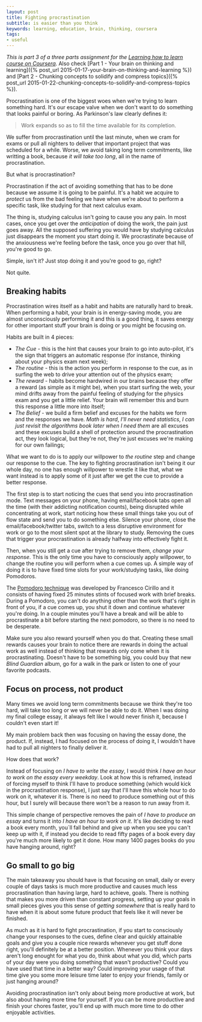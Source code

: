 ```yaml
---
layout: post
title: Fighting procrastination
subtitle: is easier than you think
keywords: learning, education, brain, thinking, coursera
tags:
- useful
---
```


*This is part 3 of a three parts assignment for the [Learning how to learn course on Coursera](https://www.coursera.org/course/learning)*. Also check [Part 1 - Your brain on thinking and learning]({% post_url 2015-01-17-your-brain-on-thinking-and-learning %}) and [Part 2 - Chunking concepts to solidify and compress topics]({% post_url 2015-01-22-chunking-concepts-to-solidify-and-compress-topics %}).

Procrastination is one of the biggest woes when we're trying to learn something hard. It's our escape valve when we don't want to do something that looks painful or boring. As Parkinson's law clearly defines it:

> Work expands so as to fill the time available for its completion.

We suffer from procrastination until the last minute, when we cram for exams or pull all nighters to deliver that important project that was scheduled for a while. Worse, we avoid taking long term commitments, like writting a book, because _it will take too long_, all in the name of procrastination.

But what is procrastination?

Procrastination if the act of avoiding something that has to be done because we assume it is going to be painful. It's a habit we acquire to _protect_ us from the bad feeling we have when we're about to perform a specific task, like studying for that next calculus exam.

The thing is, studying calculus isn't going to cause you any pain. In most cases, once you get over the *anticipation* of doing the work, the pain just goes away. All the supposed suffering you would have by studying calculus just disappears the moment you start doing it. We procrastinate because of the anxiousness we're feeling before the task, once you go over that hill, you're good to go.

Simple, isn't it? Just stop doing it and you're good to go, right?

Not quite.

## Breaking habits

Procrastination wires itself as a habit and habits are naturally hard to break. When performing a habit, your brain is in energy-saving mode, you are almost unconsciously performing it and this is a good thing, it saves energy for other important stuff your brain is doing or you might be focusing on.

Habits are built in 4 pieces:

* *The Cue* - this is the hint that causes your brain to go into auto-pilot, it's the sign that triggers an automatic response (for instance, thinking about your physics exam next week);
* *The routine* - this is the action you perform in response to the cue, as in surfing the web to drive your attention out of the physics exam;
* *The reward* - habits become hardwired in our brains because they offer a reward (as simple as it might be), when you start surfing the web, your mind drifts away from the painful feeling of studying for the physics exam and you get a little relief. Your brain will remember this and burn this response a little more into itself;
* *The Belief* - we build a firm belief and excuses for the habits we form and the responses we have. _Math is hard_, _I'll never need statistics_, _I can just revisit the algorithms book later when I need them_ are all excuses and these excuses build a shell of protection around the procrastination act, they look logical, but they're not, they're just excuses we're making for our own failings;

What we want to do is to apply our willpower to *the routine* step and change our response to the cue. The key to fighting procrastination isn't being it our whole day, no one has enough willpower to wrestle it like that, what we want instead is to apply some of it just after we get the cue to provide a better response.

The first step is to start noticing the cues that send you into procrastination mode. Text messages on your phone, having email/facebook tabs open all the time (with their addicting notification counts), being disrupted while concentrating at work, start noticing how these small things take you out of flow state and send you to do something else. Silence your phone, close the email/facebook/twitter tabs, switch to a less disruptive environment for work or go to the most silent spot at the library to study. Removing the cues that trigger your procrastination is already halfway into effectively fight it.

Then, when you still get a cue after trying to remove them, *change your response*. This is the only time you have to consciously apply willpower, to change the routine you will perform when a cue comes up. A simple way of doing it is to have fixed time slots for your work/studying tasks, like doing Pomodoros.

The [Pomodoro technique](http://en.wikipedia.org/wiki/Pomodoro_Technique) was developed by Francesco Cirillo and it consists of having fixed 25 minutes stints of focused work with brief breaks. During a Pomodoro, you can't do anything other than the work that's right in front of you, if a cue comes up, you shut it down and continue whatever you're doing. In a couple minutes you'll have a break and will be able to procrastinate a bit before starting the next pomodoro, so there is no need to be desperate.

Make sure you also reward yourself when you do that. Creating these small rewards causes your brain to notice there are rewards in doing the actual work as well instead of thinking that rewards only come when it is procrastinating. Doesn't have to be something big, you could buy that new _Blind Guardian_ album, go for a walk in the park or listen to one of your favorite podcasts.

## Focus on process, not product

Many times we avoid long term commitments because we think they're too hard, will take too long or we will never be able to do it. When I was doing my final college essay, it always felt like I would never finish it, because I couldn't even start it!

My main problem back then was focusing on having the essay done, the product. If, instead, I had focused on the process of doing it, I wouldn't have had to pull all nighters to finally deliver it.

How does that work?

Instead of focusing on *I have to write the essay*, I would think *I have an hour to work on the essay every weekday*. Look at how this is reframed, instead of forcing myself to think I'll have to produce something (which would kick in the procrastination response), I just say that I'll have this whole hour to do work on it, whatever it is. There is no need to produce something out of this hour, but I surely will because there won't be a reason to run away from it.

This simple change of perspective removes the pain of _I have to produce an essay_ and turns it into _I have an hour to work on it_. It's like deciding to read a book every month, you´ll fall behind and give up when you see you can't keep up with it, if instead you decide to read fifty pages of a book every day you're much more likely to get it done. How many 1400 pages books do you have hanging around, right?

## Go small to go big

The main takeaway you should have is that focusing on small, daily or every couple of days tasks is much more productive and causes much less procrastination than having large, hard to achieve, goals. There is nothing that makes you more driven than constant progress, setting up your goals in small pieces gives you this sense of _getting somewhere_ that is really hard to have when it is about some future product that feels like it will never be finished.

As much as it is hard to fight procrastination, if you start to consciously change your responses to the cues, define clear and quickly attainable goals and give you a couple nice rewards whenever you get stuff done right, you'll definitely be at a better position. Whenever you think your days aren't long enought for what you do, think about what you did, which parts of your day were you doing something that wasn't productive? Could you have used that time in a better way? Could improving your usage of that time give you some more leisure time later to enjoy your friends, family or just hanging around?

Avoiding procrastination isn't only about being more productive at work, but also about having more time for yourself. If you can be more productive and finish your chores faster, you'll end up with much more time to do other enjoyable activities.
